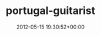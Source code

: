 ---
title:		"portugal-guitarist"
type:		"upload"
description:		"TBC"
date:		"2012-05-15 19:30:52+00:00"
album:		"people"
filename:		"portugal-guitarist.md"
series:		""
cl_public_id:		"people/portugal-guitarist"
cl_version:		1497005530
format:		"tiff"
bytes:		3425436
width:		954
height:		1440
exposure_mode:		"Auto"
program:		"Aperture-priority AE"
aperture:		"2.2"
focal_length:		"35.0 mm"
iso:		"100"
shutter_speed:		"1/80"
metering:		"Multi-segment"
flash:		"Off, Did not fire"
white_balance:		"As Shot"
colour_temp:		"7500"
has_crop:		"false"
orientation:		"Horizontal (normal)"
camera_model:		"NIKON D7000"
lens_info:		"35mm f/1.8"
artist:		"Matt Finucane"
x_resolution:		"300"
y_resolution:		"300"
---